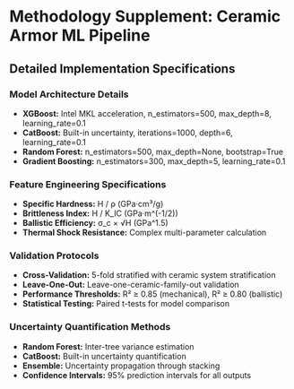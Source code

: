 # Methodology Supplement: Ceramic Armor ML Pipeline

## Detailed Implementation Specifications

### Model Architecture Details
- **XGBoost:** Intel MKL acceleration, n_estimators=500, max_depth=8, learning_rate=0.1
- **CatBoost:** Built-in uncertainty, iterations=1000, depth=6, learning_rate=0.1
- **Random Forest:** n_estimators=500, max_depth=None, bootstrap=True
- **Gradient Boosting:** n_estimators=300, max_depth=5, learning_rate=0.1

### Feature Engineering Specifications
- **Specific Hardness:** H / ρ (GPa·cm³/g)
- **Brittleness Index:** H / K_IC (GPa·m^(-1/2))
- **Ballistic Efficiency:** σ_c × √H (GPa^1.5)
- **Thermal Shock Resistance:** Complex multi-parameter calculation

### Validation Protocols
- **Cross-Validation:** 5-fold stratified with ceramic system stratification
- **Leave-One-Out:** Leave-one-ceramic-family-out validation
- **Performance Thresholds:** R² ≥ 0.85 (mechanical), R² ≥ 0.80 (ballistic)
- **Statistical Testing:** Paired t-tests for model comparison

### Uncertainty Quantification Methods
- **Random Forest:** Inter-tree variance estimation
- **CatBoost:** Built-in uncertainty quantification
- **Ensemble:** Uncertainty propagation through stacking
- **Confidence Intervals:** 95% prediction intervals for all outputs
